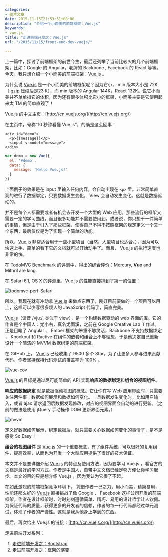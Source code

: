 ```yaml
---
categories:
- 技术文章
date: 2015-11-15T21:53:51+08:00
description: "介绍一个小而美的前端框架：Vue.js"
keywords:
- vue.js
title: "走进前端开发之：Vue.js"
url: "/2015/11/15/front-end-dev-vuejs/"

---
```


上一篇中，探讨了前端框架的前世今生，最后还列举了当前比较火的几个前端框架，比如：Google 的 Angular，老牌的 Backbone , Facebook 的 React 等等。今天，我只想介绍一个小而美的前端框架：[Vue.js] 。

<!--more-->

为什么说 [Vue.js] 是一个小而美的前端框架呢？因为它小， min 版本大小是 72K （ gzip 压缩后是23 K），而 min 版本的 Angular 144K，React 132K。说它小而美并不单单指它的体积，因为还有很多体积比它小的框架，小而美主要是它使用起来太 TM 的简单直观了！

Vue.js 的中文主页：[http://cn.vuejs.org/](http://cn.vuejs.org/)

在主页中，号称“10 秒钟看懂 Vue.js”，的确是这么回事：


```
<div id="demo">
  <p>{{message}}</p>
  <input v-model="message">
</div>
``` 

```javascript
var demo = new Vue({
  el: '#demo',
  data: {
    message: 'Hello Vue.js!'
  }
})
```

上面例子的效果是在 input 里输入任何内容，会自动出现在 `<p>` 里。非常简单直观的进行了数据绑定，只要数据发生变化， View 会自动发生变化。这就是数据驱动的。

并不是每个人都需要或者有机会去开发一个大型的 Web 应用，那些流行的框架又需要一定的学习曲线，而且很多功能并不需要使用到。或者说，你只想干一件简单的事情，但是由于引入了那些框架，使得自己不得不按照框架的规定定义一个又一个东西，最后仅仅是为了实现一个简单的功能。

所以，[Vue.js] 非常适合用于一些小型项目（当然，大型项目也适合。），因为可以快速上手，简单的看下它的文档就可以开始动手了。而且， Vue.js 的执行速度也非常的快。

在 [TodoMVC Benchmark](https://github.com/lhorie/todomvc-perf-comparison) 的评测中，得出的综合评价：Mercury, **Vue** and Mithril are king.

在 Safari 6.1, OS X 的评测里，Vue.js 的性能直接排到了第一的位置：

![todomvc-perf-Safari](images/todomvc-pef-Safari.png)

所以，我现在就有冲动拿 [Vue.js] 来做点东西了，刚好目前要做的一个项目可以用上，这样可以少写很多烦人的 JavaScript 代码了，简直完美。

[Vue.js]（读音 /vjuː/, 类似于 view），是一个构建数据驱动的 web 界面的库。它的作者是个中国人：尤小右，真名尤雨溪，之前在 Google Creative Lab 工作过。正是目睹了 Angular 、 Ember 框架的笨重不够灵活，Backbone 不支持数据绑定 ， Knockout 和 Ractive 在组件的嵌套和组合上不够理想，于是他决定自己重新设计一个简洁的 MVVM 数据绑定的前端框架。

在 GitHub 上， [Vue.js] 已经收集了 9500 多个 Star，为了让更多人参与进来贡献代码，作者坚持保持代码测试的覆盖率为 100% 。

![vue-cov](images/vue-cov.jpg)

[Vue.js] 的目标是通过尽可能简单的 API 实现**响应的数据绑定**和**组合的视图组件**。

**响应的数据绑定** 就是数据驱动视图的概念。它让你在写 Web 应用界面时，只需要关注两件事：数据如何展示和数据如何变化。一旦数据发生变化时，比如用户输入，或者 ajax 请求返回后数据发现修改，对应的视图界面会自动的进行更新。（之前的做法是使用 jQuery 手动操作 DOM 更新界面元素。）

![mvvm](images/mvvm.jpg)

定义好数据如何展示，绑定数据后，就只需要关心数据如何变化的事情了，是不是感觉 So Easy ！

**组合的视图组件** 是 [Vue.js] 的一个重要概念，有了组件系统，可以很好的复用组件，提高效率，从而也为开发一个大型应用提供了很好的技术保证。

本文并不是要详细介绍 [Vue.js] 的特点及使用方法，因为要学习 Vue.js ，看官方的文档是最好的学习方式。作者是中国人，自带中文文档已经足够方便让你学习起步。本文的目的只是想介绍 Vue.js ，因为我认为它很了不起。

在如此激烈的前端框架竞争环境下， 凭借作者一己之力，用小而美，精简易用，性能还那么好的 [Vue.js] 直接挑战了像 Google 、 Facebook 这样公司开发的前端框架。作者在设计框架时，时时刻刻遵循简单、精巧、易用的设计哲学让人钦佩。为保证代码的质量，获得更多的开发者的信赖，作者的每一行代码都经过单元测试，体现了作者的严谨性。这就是我从他身上学到的东西。

最后，再次给出 Vue.js 的链接：[http://cn.vuejs.org/](http://cn.vuejs.org/)

走进前端开发系列：

1. [走进前端开发之：Bootstrap](http://blog.coderzh.com/2015/11/01/front-end-dev-bootstrap/)
1. [走进前端开发之：框架的演变](http://blog.coderzh.com/2015/11/07/front-end-dev/)

[Vue.js]: http://cn.vuejs.org/ 
